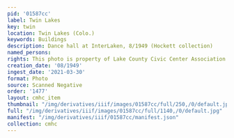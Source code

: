 ```yaml
---
pid: '01587cc'
label: Twin Lakes
key: twin
location: Twin Lakes (Colo.)
keywords: Buildings
description: Dance hall at InterLaken, 8/1949 (Hockett collection)
named_persons: 
rights: This photo is property of Lake County Civic Center Association.
creation_date: '08/1949'
ingest_date: '2021-03-30'
format: Photo
source: Scanned Negative
order: '1477'
layout: cmhc_item
thumbnail: "/img/derivatives/iiif/images/01587cc/full/250,/0/default.jpg"
full: "/img/derivatives/iiif/images/01587cc/full/1140,/0/default.jpg"
manifest: "/img/derivatives/iiif/01587cc/manifest.json"
collection: cmhc
---
```


